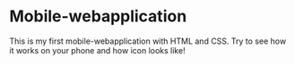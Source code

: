 # Mobile-webapplication
This is my first mobile-webapplication with HTML and CSS. Try to see how it works on your phone and how icon looks like!
